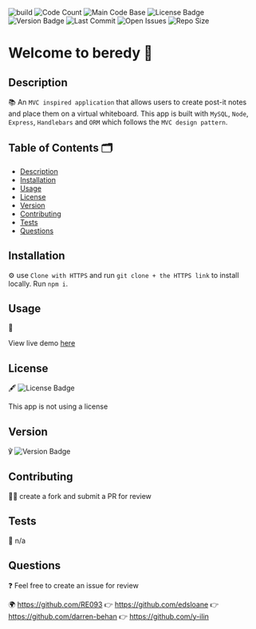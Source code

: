 ![build](https://img.shields.io/travis/darren-behan/be-redy) ![Code Count](https://img.shields.io/github/languages/count/darren-behan/be-redy) ![Main Code Base](https://img.shields.io/github/languages/top/darren-behan/be-redy) ![License Badge](https://img.shields.io/badge/license-none-blue) ![Version Badge](https://img.shields.io/badge/version-1.0-red) ![Last Commit](https://img.shields.io/github/last-commit/darren-behan/be-redy) ![Open Issues](https://img.shields.io/github/issues-raw/darren-behan/be-redy) ![Repo Size](https://img.shields.io/github/repo-size/darren-behan/be-redy)

# Welcome to beredy 👋

## Description

📚 An `MVC inspired application` that allows users to create post-it notes and place them on a virtual whiteboard. This app is built with `MySQL`, `Node`, `Express`, `Handlebars` and `ORM` which follows the `MVC design pattern`.

## Table of Contents 🗂

* [Description](#Description)
* [Installation](#Installation)
* [Usage](#Usage)
* [License](#License)
* [Version](#Version)
* [Contributing](#Contributing)
* [Tests](#Tests)
* [Questions](#Questions)

## Installation

⚙️ use `Clone with HTTPS` and run `git clone + the HTTPS link` to install locally. Run `npm i`.

## Usage

🚨

View live demo <a href="be-redy.herokuapp.com">here</a>

## License

🖋 ![License Badge](https://img.shields.io/badge/license-none-blue)

This app is not using a license

## Version

℣ ![Version Badge](https://img.shields.io/badge/version-1.0-red)

## Contributing

👩‍💻 create a fork and submit a PR for review

## Tests

🧪 n/a

## Questions

❓ Feel free to create an issue for review

🌍 https://github.com/RE093 👉 https://github.com/edsloane 👉 https://github.com/darren-behan 👉 https://github.com/y-ilin
